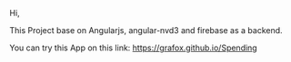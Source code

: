 Hi,

This Project base on Angularjs, angular-nvd3 and firebase as a backend.

You can try this App on this link:
https://grafox.github.io/Spending
